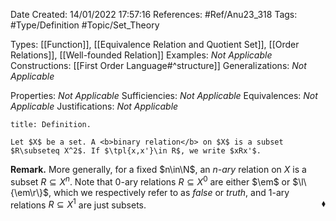 <div class="topSpace"></div>

Date Created: 14/01/2022 17:57:16
References: #Ref/Anu23_318
Tags: #Type/Definition #Topic/Set_Theory

Types: [[Function]], [[Equivalence Relation and Quotient Set]], [[Order Relations]], [[Well-founded Relation]]
Examples: <i>Not Applicable</i> 
Constructions: [[First Order Language#^structure]]
Generalizations: <i>Not Applicable</i>

Properties: <i>Not Applicable</i>
Sufficiencies: <i>Not Applicable</i>
Equivalences: <i>Not Applicable</i>
Justifications: <i>Not Applicable</i>

``` ad-Definition
title: Definition.

Let $X$ be a set. A <b>binary relation</b> on $X$ is a subset $R\subseteq X^2$. If $\tpl{x,x'}\in R$, we write $xRx'$.

```

<b>Remark.</b> More generally, for a fixed $n\in\N$, an <i>$n$-ary</i> relation on $X$ is a subset $R\subseteq X^n$. Note that $0$-ary relations $R\subseteq X^0$ are either $\em$ or $\l\{\em\r\}$, which we respectively refer to as <i>false</i> or <i>truth</i>, and $1$-ary relations $R\subseteq X^1$ are just subsets.<span style="float:right;">$\blacklozenge$</span>
